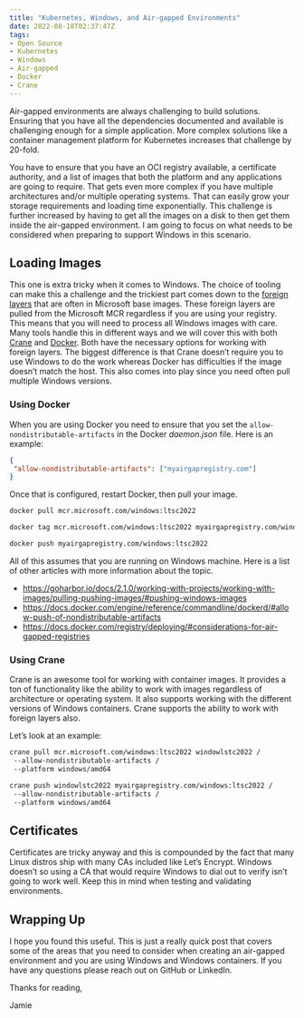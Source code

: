 ```yaml
---
title: "Kubernetes, Windows, and Air-gapped Environments"
date: 2022-08-18T02:37:47Z
tags:
- Open Source
- Kubernetes
- Windows
- Air-gapped
- Docker
- Crane
---
```


Air-gapped environments are always challenging to build solutions. Ensuring that you have all the dependencies documented and available is challenging enough for a simple application. More complex solutions like a container management platform for Kubernetes increases that challenge by 20-fold. 

You have to ensure that you have an OCI registry available, a certificate authority, and a list of images that both the platform and any applications are going to require. That gets even more complex if you have multiple architectures and/or multiple operating systems. That can easily grow your storage requirements and loading time exponentially. This challenge is further increased by having to get all the images on a disk to then get them inside the air-gapped environment. I am going to focus on what needs to be considered when preparing to support Windows in this scenario. 

## Loading Images

This one is extra tricky when it comes to Windows. The choice of tooling can make this a challenge and the trickiest part comes down to the [foreign layers](https://docs.microsoft.com/en-us/virtualization/windowscontainers/about/faq#how-do-i-make-my-container-images-available-on-air-gapped-machines-) that are often in Microsoft base images. These foreign layers are pulled from the Microsoft MCR regardless if you are using your registry. This means that you will need to process all Windows images with care. Many tools handle this in different ways and we will cover this with both [Crane](https://github.com/google/go-containerregistry/blob/main/cmd/crane/doc/crane.md) and [Docker](https://www.docker.com). Both have the necessary options for working with foreign layers. The biggest difference is that Crane doesn’t require you to use Windows to do the work whereas Docker has difficulties if the image doesn’t match the host. This also comes into play since you need often pull multiple Windows versions.

### Using Docker 

When you are using Docker you need to ensure that you set the `allow-nondistributable-artifacts` in the Docker *daemon.json* file. Here is an example:

```JSON
{
 "allow-nondistributable-artifacts": ["myairgapregistry.com"]
}
```

Once that is configured, restart Docker, then pull your image.

```Bash
docker pull mcr.microsoft.com/windows:ltsc2022

docker tag mcr.microsoft.com/windows:ltsc2022 myairgapregistry.com/windows:ltsc2022

docker push myairgapregistry.com/windows:ltsc2022
```

All of this assumes that you are running on Windows machine. Here is a list of other articles with more information about the topic.

* https://goharbor.io/docs/2.1.0/working-with-projects/working-with-images/pulling-pushing-images/#pushing-windows-images
* https://docs.docker.com/engine/reference/commandline/dockerd/#allow-push-of-nondistributable-artifacts
* https://docs.docker.com/registry/deploying/#considerations-for-air-gapped-registries

### Using Crane

Crane is an awesome tool for working with container images. It provides a ton of functionality like the ability to work with images regardless of architecture or operating system. It also supports working with the different versions of Windows containers. Crane supports the ability to work with foreign layers also. 

Let’s look at an example:

```Bash
crane pull mcr.microsoft.com/windows:ltsc2022 windowlstc2022 /
 --allow-nondistributable-artifacts /
 --platform windows/amd64 

crane push windowlstc2022 myairgapregistry.com/windows:ltsc2022 /
 --allow-nondistributable-artifacts /
 --platform windows/amd64 
```

## Certificates

Certificates are tricky anyway and this is compounded by the fact that many Linux distros ship with many CAs included like Let’s Encrypt. Windows doesn’t so using a CA that would require Windows to dial out to verify isn’t going to work well. Keep this in mind when testing and validating environments.

## Wrapping Up

I hope you found this useful. This is just a really quick post that covers some of the areas that you need to consider when creating an air-gapped environment and you are using Windows and Windows containers. If you have any questions please reach out on GitHub or LinkedIn.

Thanks for reading,

Jamie
